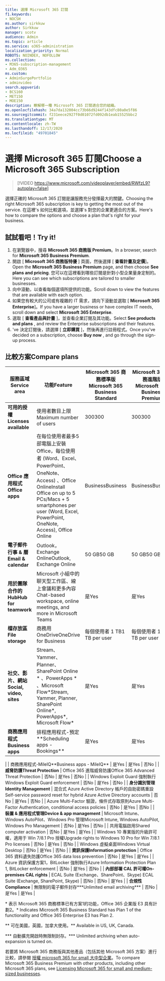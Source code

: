 ```yaml
---
title: 選擇 Microsoft 365 訂閱
f1.keywords:
- NOCSH
ms.author: sirkkuw
author: Sirkkuw
manager: scotv
audience: Admin
ms.topic: article
ms.service: o365-administration
localization_priority: Normal
ROBOTS: NOINDEX, NOFOLLOW
ms.collection:
- M365-subscription-management
- Adm_O365
ms.custom:
- AdminSurgePortfolio
- adminvideo
search.appverid:
- BCS160
- MET150
- MOE150
description: 瞭解哪一種 Microsoft 365 訂閱適合您的組織。
ms.openlocfilehash: 34a7da132004cc73b66d9244f143dfc80a0e5f86
ms.sourcegitcommit: f231eece2927f0d01072fd092db1eab15525bbc2
ms.translationtype: MT
ms.contentlocale: zh-TW
ms.lasthandoff: 12/17/2020
ms.locfileid: "49701845"
---
```

# <a name="choose-a-microsoft-365-subscription"></a><span data-ttu-id="96a65-103">選擇 Microsoft 365 訂閱</span><span class="sxs-lookup"><span data-stu-id="96a65-103">Choose a Microsoft 365 Subscription</span></span>

> [!VIDEO https://www.microsoft.com/videoplayer/embed/RWfzL9?autoplay=false]

<span data-ttu-id="96a65-104">選擇正確的 Microsoft 365 訂閱是讓服務充分發揮最大的關鍵。</span><span class="sxs-lookup"><span data-stu-id="96a65-104">Choosing the right Microsoft 365 subscription is key to getting the most out of the service.</span></span> <span data-ttu-id="96a65-105">在這裡&#39;s 如何比較選項，並選擇&#39;s 對您的企業更適合的方案。</span><span class="sxs-lookup"><span data-stu-id="96a65-105">Here&#39;s how to compare the options and choose a plan that&#39;s right for your business.</span></span>

## <a name="try-it"></a><span data-ttu-id="96a65-106">試試看吧！</span><span class="sxs-lookup"><span data-stu-id="96a65-106">Try it!</span></span>

1. <span data-ttu-id="96a65-107">在瀏覽器中，搜尋  **Microsoft 365 商務版 Premium**。</span><span class="sxs-lookup"><span data-stu-id="96a65-107">In a browser, search for  **Microsoft 365 Business Premium**.</span></span>
2. <span data-ttu-id="96a65-108">開啟 [  **Microsoft 365 商務版特優**  ] 頁面，然後選擇 [  **查看計畫及定價**]。</span><span class="sxs-lookup"><span data-stu-id="96a65-108">Open the  **Microsoft 365 Business Premium**  page, and then choose  **See plans and pricing**.</span></span> <span data-ttu-id="96a65-109">您可以在這裡看到哪些訂閱是針對小型企業量身定制的。</span><span class="sxs-lookup"><span data-stu-id="96a65-109">Here you can see which subscriptions are tailored to smaller businesses.</span></span>
3. <span data-ttu-id="96a65-110">向中滾動，以查看每個選項所提供的功能。</span><span class="sxs-lookup"><span data-stu-id="96a65-110">Scroll down to view the features that are available with each option.</span></span>
4. <span data-ttu-id="96a65-111">如果您有較大的公司或有複雜的 IT 需求，請向下滾動並選取 [  **Microsoft 365 Enterprise**]。</span><span class="sxs-lookup"><span data-stu-id="96a65-111">If you have a larger business or have complex IT needs, scroll down and select  **Microsoft 365 Enterprise**.</span></span>
5. <span data-ttu-id="96a65-112">選取 [  **查看產品與計畫** ]，並查看企業訂閱及其功能。</span><span class="sxs-lookup"><span data-stu-id="96a65-112">Select  **See products and plans** , and review the Enterprise subscriptions and their features.</span></span>
6. <span data-ttu-id="96a65-113">&#39;ve 決定訂閱後，請選擇 [  **立即購買** ]，然後再進行註冊程式。</span><span class="sxs-lookup"><span data-stu-id="96a65-113">Once you&#39;ve decided on a subscription, choose  **Buy now** , and go through the sign-up process.</span></span>

## <a name="compare-plans"></a><span data-ttu-id="96a65-114">比較方案</span><span class="sxs-lookup"><span data-stu-id="96a65-114">Compare plans</span></span>

| <span data-ttu-id="96a65-115">**服務區域**</span><span class="sxs-lookup"><span data-stu-id="96a65-115">**Service area**</span></span> | <span data-ttu-id="96a65-116">**功能**</span><span class="sxs-lookup"><span data-stu-id="96a65-116">**Feature**</span></span> | <span data-ttu-id="96a65-117">**Microsoft 365 商務標準版**</span><span class="sxs-lookup"><span data-stu-id="96a65-117">**Microsoft 365 Business Standard**</span></span> | <span data-ttu-id="96a65-118">**Microsoft 365 商務進階版**</span><span class="sxs-lookup"><span data-stu-id="96a65-118">**Microsoft 365 Business Premium**</span></span> | <span data-ttu-id="96a65-119">**Office 365 企業版 E3**</span><span class="sxs-lookup"><span data-stu-id="96a65-119">**Office 365 Enterprise E3**</span></span> |
| --- | --- | --- | --- | --- |
| <span data-ttu-id="96a65-120">**可用的授權**</span><span class="sxs-lookup"><span data-stu-id="96a65-120">**Licenses available**</span></span> | <span data-ttu-id="96a65-121">使用者數目上限</span><span class="sxs-lookup"><span data-stu-id="96a65-121">Maximum number of users</span></span> | <span data-ttu-id="96a65-122">300</span><span class="sxs-lookup"><span data-stu-id="96a65-122">300</span></span> | <span data-ttu-id="96a65-123">300</span><span class="sxs-lookup"><span data-stu-id="96a65-123">300</span></span> | <span data-ttu-id="96a65-124">無限制</span><span class="sxs-lookup"><span data-stu-id="96a65-124">Unlimited</span></span> |
| <span data-ttu-id="96a65-125">**Office 應用程式**</span><span class="sxs-lookup"><span data-stu-id="96a65-125">**Office apps**</span></span> | <span data-ttu-id="96a65-126">在每位使用者最多5部電腦上安裝 Office，每位使用者 (Word、Excel、PowerPoint、OneNote、Access) 、Office Online</span><span class="sxs-lookup"><span data-stu-id="96a65-126">Install Office on up to 5 PCs/Macs + 5 smartphones per user (Word, Excel, PowerPoint, OneNote, Access), Office Online</span></span> | <span data-ttu-id="96a65-127">Business</span><span class="sxs-lookup"><span data-stu-id="96a65-127">Business</span></span> | <span data-ttu-id="96a65-128">Business</span><span class="sxs-lookup"><span data-stu-id="96a65-128">Business</span></span> | <span data-ttu-id="96a65-129">ProPlus</span><span class="sxs-lookup"><span data-stu-id="96a65-129">ProPlus</span></span> |
| <span data-ttu-id="96a65-130">**電子郵件行事 &amp; 曆**</span><span class="sxs-lookup"><span data-stu-id="96a65-130">**Email &amp; calendar**</span></span> | <span data-ttu-id="96a65-131">Outlook，Exchange Online</span><span class="sxs-lookup"><span data-stu-id="96a65-131">Outlook, Exchange Online</span></span> | <span data-ttu-id="96a65-132">50 GB</span><span class="sxs-lookup"><span data-stu-id="96a65-132">50 GB</span></span> | <span data-ttu-id="96a65-133">50 GB</span><span class="sxs-lookup"><span data-stu-id="96a65-133">50 GB</span></span> | <span data-ttu-id="96a65-134">100 GB</span><span class="sxs-lookup"><span data-stu-id="96a65-134">100 GB</span></span> |
| <span data-ttu-id="96a65-135">**用於團隊合作的 Hub**</span><span class="sxs-lookup"><span data-stu-id="96a65-135">**Hub for teamwork**</span></span> | <span data-ttu-id="96a65-136">Microsoft 小組中的聊天型工作區、線上會議和更多內容</span><span class="sxs-lookup"><span data-stu-id="96a65-136">Chat-based workspace, online meetings, and more in Microsoft Teams</span></span> | <span data-ttu-id="96a65-137">是</span><span class="sxs-lookup"><span data-stu-id="96a65-137">Yes</span></span> | <span data-ttu-id="96a65-138">是</span><span class="sxs-lookup"><span data-stu-id="96a65-138">Yes</span></span> | <span data-ttu-id="96a65-139">是</span><span class="sxs-lookup"><span data-stu-id="96a65-139">Yes</span></span> |
| <span data-ttu-id="96a65-140">**檔存放區**</span><span class="sxs-lookup"><span data-stu-id="96a65-140">**File storage**</span></span> | <span data-ttu-id="96a65-141">商務用 OneDrive</span><span class="sxs-lookup"><span data-stu-id="96a65-141">OneDrive for Business</span></span> | <span data-ttu-id="96a65-142">每個使用者 1 TB</span><span class="sxs-lookup"><span data-stu-id="96a65-142">1 TB per user</span></span> | <span data-ttu-id="96a65-143">每個使用者 1 TB</span><span class="sxs-lookup"><span data-stu-id="96a65-143">1 TB per user</span></span> | <span data-ttu-id="96a65-144">無限制</span><span class="sxs-lookup"><span data-stu-id="96a65-144">Unlimited</span></span> |
| <span data-ttu-id="96a65-145">**社交、影片、網站**</span><span class="sxs-lookup"><span data-stu-id="96a65-145">**Social, video, sites**</span></span> | <span data-ttu-id="96a65-146">Stream、Yammer、Planner、SharePoint Online \* 、PowerApps \* 、Microsoft Flow\*</span><span class="sxs-lookup"><span data-stu-id="96a65-146">Stream, Yammer, Planner, SharePoint Online\*, PowerApps\*, Microsoft Flow\*</span></span> | <span data-ttu-id="96a65-147">是</span><span class="sxs-lookup"><span data-stu-id="96a65-147">Yes</span></span> | <span data-ttu-id="96a65-148">是</span><span class="sxs-lookup"><span data-stu-id="96a65-148">Yes</span></span> | <span data-ttu-id="96a65-149">是</span><span class="sxs-lookup"><span data-stu-id="96a65-149">Yes</span></span> |
| <span data-ttu-id="96a65-150">**商務應用程式**</span><span class="sxs-lookup"><span data-stu-id="96a65-150">**Business apps**</span></span> | <span data-ttu-id="96a65-151">排程應用程式-預定\*\*</span><span class="sxs-lookup"><span data-stu-id="96a65-151">Scheduling apps - Bookings\*\*</span></span> | <span data-ttu-id="96a65-152">是</span><span class="sxs-lookup"><span data-stu-id="96a65-152">Yes</span></span> | <span data-ttu-id="96a65-153">是</span><span class="sxs-lookup"><span data-stu-id="96a65-153">Yes</span></span> | <span data-ttu-id="96a65-154">是</span><span class="sxs-lookup"><span data-stu-id="96a65-154">Yes</span></span> |
|
 | <span data-ttu-id="96a65-155">商務應用程式-MileIQ\*\*</span><span class="sxs-lookup"><span data-stu-id="96a65-155">Business apps - MileIQ\*\*</span></span> | <span data-ttu-id="96a65-156">是</span><span class="sxs-lookup"><span data-stu-id="96a65-156">Yes</span></span> | <span data-ttu-id="96a65-157">是</span><span class="sxs-lookup"><span data-stu-id="96a65-157">Yes</span></span> | <span data-ttu-id="96a65-158">否</span><span class="sxs-lookup"><span data-stu-id="96a65-158">No</span></span> |
| <span data-ttu-id="96a65-159">**威脅防護**</span><span class="sxs-lookup"><span data-stu-id="96a65-159">**Threat Protection**</span></span> | <span data-ttu-id="96a65-160">Office 365 進階威脅防護</span><span class="sxs-lookup"><span data-stu-id="96a65-160">Office 365 Advanced Threat Protection</span></span> | <span data-ttu-id="96a65-161">否</span><span class="sxs-lookup"><span data-stu-id="96a65-161">No</span></span> | <span data-ttu-id="96a65-162">是</span><span class="sxs-lookup"><span data-stu-id="96a65-162">Yes</span></span> | <span data-ttu-id="96a65-163">否</span><span class="sxs-lookup"><span data-stu-id="96a65-163">No</span></span> |
 | <span data-ttu-id="96a65-164">Windows Exploit Guard 強制執行</span><span class="sxs-lookup"><span data-stu-id="96a65-164">Windows Exploit Guard enforcement</span></span> | <span data-ttu-id="96a65-165">否</span><span class="sxs-lookup"><span data-stu-id="96a65-165">No</span></span> | <span data-ttu-id="96a65-166">是</span><span class="sxs-lookup"><span data-stu-id="96a65-166">Yes</span></span> | <span data-ttu-id="96a65-167">否</span><span class="sxs-lookup"><span data-stu-id="96a65-167">No</span></span> |
| <span data-ttu-id="96a65-168">**身分識別管理**</span><span class="sxs-lookup"><span data-stu-id="96a65-168">**Identity Management**</span></span> | <span data-ttu-id="96a65-169">混合式 Azure Active Directory 帳戶的自助密碼重設</span><span class="sxs-lookup"><span data-stu-id="96a65-169">Self-service password reset for hybrid Azure Active Directory accounts</span></span> | <span data-ttu-id="96a65-170">否</span><span class="sxs-lookup"><span data-stu-id="96a65-170">No</span></span> | <span data-ttu-id="96a65-171">是</span><span class="sxs-lookup"><span data-stu-id="96a65-171">Yes</span></span> | <span data-ttu-id="96a65-172">否</span><span class="sxs-lookup"><span data-stu-id="96a65-172">No</span></span> |
 | <span data-ttu-id="96a65-173">Azure Multi-Factor 驗證，條件式存取原則</span><span class="sxs-lookup"><span data-stu-id="96a65-173">Azure Multi-Factor Authentication, conditional access policies</span></span> | <span data-ttu-id="96a65-174">否</span><span class="sxs-lookup"><span data-stu-id="96a65-174">No</span></span> | <span data-ttu-id="96a65-175">是</span><span class="sxs-lookup"><span data-stu-id="96a65-175">Yes</span></span> | <span data-ttu-id="96a65-176">否</span><span class="sxs-lookup"><span data-stu-id="96a65-176">No</span></span> |
| <span data-ttu-id="96a65-177">**裝置 &amp; 應用程式管理**</span><span class="sxs-lookup"><span data-stu-id="96a65-177">**Device &amp; app management**</span></span> | <span data-ttu-id="96a65-178">Microsoft Intune、Windows AutoPilot、Windows Pro 管理</span><span class="sxs-lookup"><span data-stu-id="96a65-178">Microsoft Intune, Windows AutoPilot, Windows Pro Management</span></span> | <span data-ttu-id="96a65-179">否</span><span class="sxs-lookup"><span data-stu-id="96a65-179">No</span></span> | <span data-ttu-id="96a65-180">是</span><span class="sxs-lookup"><span data-stu-id="96a65-180">Yes</span></span> | <span data-ttu-id="96a65-181">否</span><span class="sxs-lookup"><span data-stu-id="96a65-181">No</span></span> |
 | <span data-ttu-id="96a65-182">共用電腦啟用</span><span class="sxs-lookup"><span data-stu-id="96a65-182">Shared computer activation</span></span> | <span data-ttu-id="96a65-183">否</span><span class="sxs-lookup"><span data-stu-id="96a65-183">No</span></span> | <span data-ttu-id="96a65-184">是</span><span class="sxs-lookup"><span data-stu-id="96a65-184">Yes</span></span> | <span data-ttu-id="96a65-185">是</span><span class="sxs-lookup"><span data-stu-id="96a65-185">Yes</span></span> |
 | <span data-ttu-id="96a65-186">Windows 10 專業版的升級許可權，適用于 Win 7/8.1 Pro 授權</span><span class="sxs-lookup"><span data-stu-id="96a65-186">Upgrade rights to Windows 10 Pro for Win 7/8.1 Pro licenses</span></span> | <span data-ttu-id="96a65-187">否</span><span class="sxs-lookup"><span data-stu-id="96a65-187">No</span></span> | <span data-ttu-id="96a65-188">是</span><span class="sxs-lookup"><span data-stu-id="96a65-188">Yes</span></span> | <span data-ttu-id="96a65-189">否</span><span class="sxs-lookup"><span data-stu-id="96a65-189">No</span></span> |
 | <span data-ttu-id="96a65-190">Windows 虛擬桌面</span><span class="sxs-lookup"><span data-stu-id="96a65-190">Windows Virtual Desktop</span></span> | <span data-ttu-id="96a65-191">否</span><span class="sxs-lookup"><span data-stu-id="96a65-191">No</span></span> | <span data-ttu-id="96a65-192">是</span><span class="sxs-lookup"><span data-stu-id="96a65-192">Yes</span></span> | <span data-ttu-id="96a65-193">否</span><span class="sxs-lookup"><span data-stu-id="96a65-193">No</span></span> |
| <span data-ttu-id="96a65-194">**資訊保護**</span><span class="sxs-lookup"><span data-stu-id="96a65-194">**Information protection**</span></span> | <span data-ttu-id="96a65-195">Office 365 資料遺失防護</span><span class="sxs-lookup"><span data-stu-id="96a65-195">Office 365 data loss prevention</span></span> | <span data-ttu-id="96a65-196">否</span><span class="sxs-lookup"><span data-stu-id="96a65-196">No</span></span> | <span data-ttu-id="96a65-197">是</span><span class="sxs-lookup"><span data-stu-id="96a65-197">Yes</span></span> | <span data-ttu-id="96a65-198">是</span><span class="sxs-lookup"><span data-stu-id="96a65-198">Yes</span></span> |
 | <span data-ttu-id="96a65-199">Azure 資訊保護方案1，BitLocker 強制執行</span><span class="sxs-lookup"><span data-stu-id="96a65-199">Azure Information Protection Plan 1, BitLocker enforcement</span></span> | <span data-ttu-id="96a65-200">否</span><span class="sxs-lookup"><span data-stu-id="96a65-200">No</span></span> | <span data-ttu-id="96a65-201">是</span><span class="sxs-lookup"><span data-stu-id="96a65-201">Yes</span></span> | <span data-ttu-id="96a65-202">否</span><span class="sxs-lookup"><span data-stu-id="96a65-202">No</span></span> |
| <span data-ttu-id="96a65-203">**內部部署 CAL 許可權**</span><span class="sxs-lookup"><span data-stu-id="96a65-203">**On-premises CAL rights**</span></span> | <span data-ttu-id="96a65-204">ECAL Suite (Exchange、SharePoint、Skype) </span><span class="sxs-lookup"><span data-stu-id="96a65-204">ECAL Suite (Exchange, SharePoint, Skype)</span></span> | <span data-ttu-id="96a65-205">否</span><span class="sxs-lookup"><span data-stu-id="96a65-205">No</span></span> | <span data-ttu-id="96a65-206">否</span><span class="sxs-lookup"><span data-stu-id="96a65-206">No</span></span> | <span data-ttu-id="96a65-207">是</span><span class="sxs-lookup"><span data-stu-id="96a65-207">Yes</span></span> |
| <span data-ttu-id="96a65-208">**合規性**</span><span class="sxs-lookup"><span data-stu-id="96a65-208">**Compliance**</span></span> | <span data-ttu-id="96a65-209">無限制的電子郵件封存\*\*\*</span><span class="sxs-lookup"><span data-stu-id="96a65-209">Unlimited email archiving\*\*\*</span></span> | <span data-ttu-id="96a65-210">否</span><span class="sxs-lookup"><span data-stu-id="96a65-210">No</span></span> | <span data-ttu-id="96a65-211">是</span><span class="sxs-lookup"><span data-stu-id="96a65-211">Yes</span></span> | <span data-ttu-id="96a65-212">是</span><span class="sxs-lookup"><span data-stu-id="96a65-212">Yes</span></span> |

<span data-ttu-id="96a65-213">\* 表示 Microsoft 365 商務標準已有方案1的功能，Office 365 企業版 E3 具有計劃2。</span><span class="sxs-lookup"><span data-stu-id="96a65-213">\* Indicates Microsoft 365 Business Standard has Plan 1 of the functionality and Office 365 Enterprise E3 has Plan 2.</span></span>

<span data-ttu-id="96a65-214">\*\* 可在美國，英國，加拿大使用。</span><span class="sxs-lookup"><span data-stu-id="96a65-214">\*\* Available in US, UK, Canada.</span></span>

<span data-ttu-id="96a65-215">\*\*\* 自動擴充開啟時無限制封存。</span><span class="sxs-lookup"><span data-stu-id="96a65-215">\*\*\* Unlimited archiving when auto-expansion is turned on.</span></span>

<span data-ttu-id="96a65-216">若要將 Microsoft 365 商務版與其他產品（包括其他 Microsoft 365 方案）進行比較，請參閱 [授權 microsoft 365 for small 大中型企業](https://docs.microsoft.com/office365/servicedescriptions/microsoft-365-service-descriptions/licensing-microsoft-365-in-smb)。</span><span class="sxs-lookup"><span data-stu-id="96a65-216">To compare Microsoft 365 Business Premium with other products, including other Microsoft 365 plans, see [Licensing Microsoft 365 for small and medium-sized businesses](https://docs.microsoft.com/office365/servicedescriptions/microsoft-365-service-descriptions/licensing-microsoft-365-in-smb).</span></span>